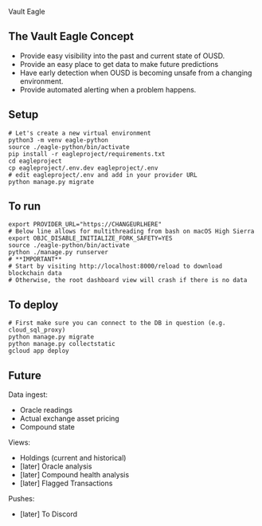 Vault Eagle

## The Vault Eagle Concept

- Provide easy visibility into the past and current state of OUSD.
- Provide an easy place to get data to make future predictions
- Have early detection when OUSD is becoming unsafe from a changing environment.
- Provide automated alerting when a problem happens.

## Setup

    # Let's create a new virtual environment
    python3 -m venv eagle-python
    source ./eagle-python/bin/activate
    pip install -r eagleproject/requirements.txt
    cd eagleproject
    cp eagleproject/.env.dev eagleproject/.env
    # edit eagleproject/.env and add in your provider URL
    python manage.py migrate

## To run
    export PROVIDER_URL="https://CHANGEURLHERE"
    # Below line allows for multithreading from bash on macOS High Sierra
    export OBJC_DISABLE_INITIALIZE_FORK_SAFETY=YES
    source ./eagle-python/bin/activate
    python ./manage.py runserver
    # **IMPORTANT**
    # Start by visiting http://localhost:8000/reload to download blockchain data
    # Otherwise, the root dashboard view will crash if there is no data

## To deploy

    # First make sure you can connect to the DB in question (e.g. cloud_sql_proxy)
    python manage.py migrate
    python manage.py collectstatic
    gcloud app deploy

## Future

Data ingest:

- Oracle readings
- Actual exchange asset pricing
- Compound state

Views:

- Holdings (current and historical)
- [later] Oracle analysis
- [later] Compound health analysis
- [later] Flagged Transactions

Pushes:

- [later] To Discord

